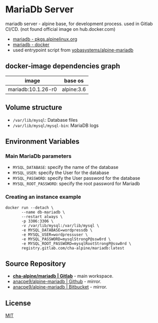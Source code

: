 # MariaDb Server

mariadb server  - alpine base, for development process.
used in Gitlab CI/CD. (not found official image on hub.docker.com)

- [mariadb - pkgs.alpinelinux.org](https://pkgs.alpinelinux.org/packages?name=mariadb&branch=&repo=&arch=x86_64&maintainer=)
- [mariadb - docker](https://github.com/docker-library/mariadb)
- used entrypoint script from [yobasystems/alpine-mariadb](https://github.com/yobasystems/alpine-mariadb)

## docker-image dependencies graph

| image              | base os    |
| ------------------ | ---------- |
| mariadb:10.1.26-r0 | alpine:3.6 |

## Volume structure

- `/var/lib/mysql`: Database files
- `/var/lib/mysql/mysql-bin`: MariaDB logs

## Environment Variables

### Main MariaDb parameters

- `MYSQL_DATABASE`: specify the name of the database
- `MYSQL_USER`: specify the User for the database
- `MYSQL_PASSWORD`: specify the User password for the database
- `MYSQL_ROOT_PASSWORD`: specify the root password for Mariadb

### Creating an instance example

```shell
docker run --detach \
       --name db-mariadb \
       --restart always \
       -p 3306:3306 \
       -v /var/lib/mysql:/var/lib/mysql \
       -e MYSQL_DATABASE=wordpressdb \
       -e MYSQL_USER=wordpressuser \
       -e MYSQL_PASSWORD=mysqlStrongP@ssw0rd \
       -e MYSQL_ROOT_PASSWORD=mysqlRootStrongP@ssw0rd \
       registry.gitlab.com/cha-alpine/mariadb:latest
```

## Source Repository

- [**cha-alpine/mariadb | Gitlab**](https://gitlab.com/cha-alpine/mariadb) - main workspace.
- [anacpe9/alpine-mariadb | Github](https://github.com/anacpe9/alpine-mariadb) - mirror.
- [anacpe9/alpine-mariadb | Bitbucket](https://bitbucket.org/anacpe9/alpine-mariadb) - mirror.

## License

[MIT](LICENSE)